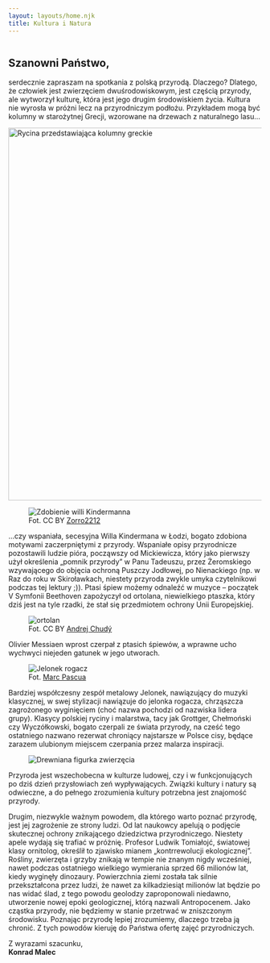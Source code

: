 ```yaml
---
layout: layouts/home.njk
title: Kultura i Natura
---
```

<img src="/img/ptak.jpg" alt="" class="float-right ml-2 -mt-8 lg:-mr-4 multiply w-1/3 sm:w-1/4 lg:w-auto">

## Szanowni Państwo,

serdecznie zapraszam na spotkania z polską przyrodą. Dlaczego? Dlatego, że człowiek jest zwierzęciem dwuśrodowiskowym, jest częścią przyrody, ale wytworzył kulturę, która jest jego drugim środowiskiem życia. Kultura nie wyrosła w próżni lecz na przyrodniczym podłożu. Przykładem mogą być kolumny w starożytnej Grecji, wzorowane na drzewach z naturalnego lasu…

<img src="/img/kolumny.png" alt="Rycina przedstawiająca kolumny greckie" width="1152" height="740" class="multiply opacity-50">

<figure class="max-w-lg lg:float-left lg:mr-12 my-3 px-6 sm:px-0">
<img src="/img/willa-kindermanna.jpg" alt="Zdobienie willi Kindermanna" class="bg-yellow-100 p-2 sm:p-3 shadow-lg rotate-l">
<figcaption>Fot. CC BY <a href="https://commons.wikimedia.org/wiki/File:Willa_Kindermanna_2.jpg">Zorro2212</a></figcaption>
</figure>

…czy wspaniała, secesyjna Willa Kindermana w Łodzi, bogato zdobiona motywami zaczerpniętymi z przyrody. Wspaniałe opisy przyrodnicze pozostawili ludzie pióra, począwszy od Mickiewicza, który jako pierwszy użył określenia „pomnik przyrody” w Panu Tadeuszu, przez Żeromskiego wzywającego do objęcia ochroną Puszczy Jodłowej, po Nienackiego (np. w Raz do roku w Skiroławkach, niestety przyroda zwykle umyka czytelnikowi podczas tej lektury ;)). Ptasi śpiew możemy odnaleźć w muzyce – początek V Symfonii Beethoven zapożyczył od ortolana, niewielkiego ptaszka, który dziś jest na tyle rzadki, że stał się przedmiotem ochrony Unii Europejskiej. 

<figure class="px-6 sm:px-0">
<img src="/img/ortolan.jpg" alt="ortolan" class="bg-yellow-100 p-2 sm:p-3 shadow-lg rotate-r">
<figcaption>Fot. CC BY <a href="https://www.flickr.com/photos/andrej_chudy/6260251139">Andrej Chudý</a></figcaption>
</figure>

Olivier Messiaen wprost czerpał z ptasich śpiewów, a wprawne ucho wychwyci niejeden gatunek w jego utworach. 

<figure class="md:float-right md:ml-12 max-w-md md:mt-10">
<img src="/img/jelonek-rogacz.jpg" alt="Jelonek rogacz" class="multiply">
<figcaption>Fot. <a href="https://pixabay.com/pl/users/makamuki0-1102736/">Marc Pascua</a></figcaption>
</figure>

Bardziej współczesny zespół metalowy Jelonek, nawiązujący do muzyki klasycznej, w swej stylizacji nawiązuje do jelonka rogacza, chrząszcza zagrożonego wyginięciem (choć nazwa pochodzi od nazwiska lidera grupy). Klasycy polskiej ryciny i malarstwa, tacy jak Grottger, Chełmoński czy Wyczółkowski, bogato czerpali ze świata przyrody, na cześć tego ostatniego nazwano rezerwat chroniący najstarsze w Polsce cisy, będące zarazem ulubionym miejscem czerpania przez malarza inspiracji. 

<figure class="md:float-left md:mr-12 md:mt-8 md:mb-3 px-6 sm:px-0">
<img src="/img/figurka.jpg" alt="Drewniana figurka zwierzęcia" class="multiply rotate-l">
</figure>

Przyroda jest wszechobecna w kulturze ludowej, czy i w funkcjonujących po dziś dzień przysłowiach zeń wypływających. Związki kultury i natury są odwieczne, a do pełnego zrozumienia kultury potrzebna jest znajomość przyrody.

Drugim, niezwykle ważnym powodem, dla którego warto poznać przyrodę, jest jej zagrożenie ze strony ludzi. Od lat naukowcy apelują o podjęcie skutecznej ochrony znikającego dziedzictwa przyrodniczego. Niestety apele wydają się trafiać w próżnię. Profesor Ludwik Tomiałojć, światowej klasy ornitolog, określił to zjawisko mianem „kontrrewolucji ekologicznej”. Rośliny, zwierzęta i grzyby znikają w tempie nie znanym nigdy wcześniej, nawet podczas ostatniego wielkiego wymierania sprzed 66 milionów lat, kiedy wyginęły dinozaury. Powierzchnia ziemi została tak silnie przekształcona przez ludzi, że nawet za kilkadziesiąt milionów lat będzie po nas widać ślad, z tego powodu geolodzy zaproponowali niedawno, utworzenie nowej epoki geologicznej, którą nazwali Antropocenem. Jako cząstka przyrody, nie będziemy w stanie przetrwać w zniszczonym środowisku. Poznając przyrodę lepiej zrozumiemy, dlaczego trzeba ją chronić. Z tych powodów kieruję do Państwa ofertę zajęć przyrodniczych.

Z wyrazami szacunku,  
**Konrad Malec**